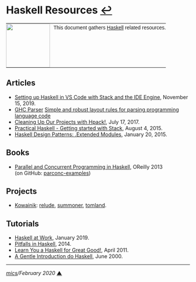 # <span id="top">Haskell Resources</span> <span style="size:25%;"><a href="README.md">↩</a></span>

<table style="font-family:Helvetica,Arial;font-size:14px;line-height:1.6;">
  <tr>
  <td style="border:0;padding:0 10px 0 0;min-width:120px;"><a href="https://www.haskell.org/"><img src="https://wiki.haskell.org/wikiupload/6/62/Double_lambda.png" width="120"/></a></td>
  <td style="border:0;padding:0;vertical-align:text-top;">This document gathers <a href="https://www.haskell.org/">Haskell</a> related resources.
  </td>
  </tr>
</table>

## Articles

- [Setting up Haskell in VS Code with Stack and the IDE Engine][article_doig], November 15, 2019.
- [GHC Parser][ghc_parser]
[Simple and robust layout rules for parsing programming language code][article_abela]
- [Cleaning Up Our Projects with Hpack!][article_hpack], July 17, 2017.
- [Practical Haskell - Getting started with Stack][article_seanhess], August 4, 2015.
- [Haskell Design Patterns: .Extended Modules][article_jaspervdj], January 20, 2015.

## Books

- [Parallel and Concurrent Programming in Haskell][parconc_book], OReilly 2013<br/>(on GitHub: [parconc-examples][parconc_examples])
## Projects

- [Kowainik][kowainik_github]: [relude][kowainik_relude],  [summoner][kowainik_summoner], [tomland][kowainik_tomland].

## Tutorials

- [Haskell at Work][tuto_haskell_at_work], January 2019.
- [Pitfalls in Haskell][haskell_pitfalls], 2014.
- [Learn You a Haskell for Great Good!][learn_you_haskell], April 2011.
- [A Gentle Introduction do Haskell][haskell_tutorial], June 2000.

***

*[mics](https://lampwww.epfl.ch/~michelou/)/February 2020* [**&#9650;**](#top)
<span id="bottom">&nbsp;</span>

<!-- link refs -->

[article_abela]: http://www.cse.chalmers.se/~abela/master/layout-parsing.html
[article_doig]: https://medium.com/@dogwith1eye/setting-up-haskell-in-vs-code-with-stack-and-the-ide-engine-81d49eda3ecf
[article_hpack]: https://mmhaskell.com/blog/2017/7/17/cleaning-up-our-projects-with-hpack
[article_jaspervdj]: https://jaspervdj.be/posts/2015-01-20-haskell-design-patterns-extended-modules.html
[article_seanhess]: https://seanhess.github.io/2015/08/04/practical-haskell-getting-started.html
[ghc_parser]: https://gitlab.haskell.org/ghc/ghc/wikis/commentary/compiler/parser
[kowainik_github]: https://kowainik.github.io/
[kowainik_relude]: https://kowainik.github.io/projects/relude
[kowainik_summoner]: https://kowainik.github.io/projects/summoner
[kowainik_tomland]: https://kowainik.github.io/projects/tomland
[haskell_pitfalls]: http://users.jyu.fi/~sapekiis/haskell-pitfalls/
[haskell_tutorial]: https://www.haskell.org/tutorial/index.html
[learn_you_haskell]: http://learnyouahaskell.com/chapters
[parconc_book]: https://simonmar.github.io/pages/pcph.html
[parconc_examples]: https://github.com/simonmar/parconc-examples
[tuto_haskell_at_work]: https://haskell-at-work.com/
